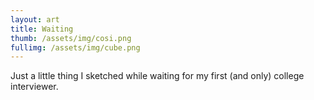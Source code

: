 ```yaml
---
layout: art
title: Waiting
thumb: /assets/img/cosi.png
fullimg: /assets/img/cube.png
---
```


Just a little thing I sketched while waiting for my first (and only) college interviewer. 
